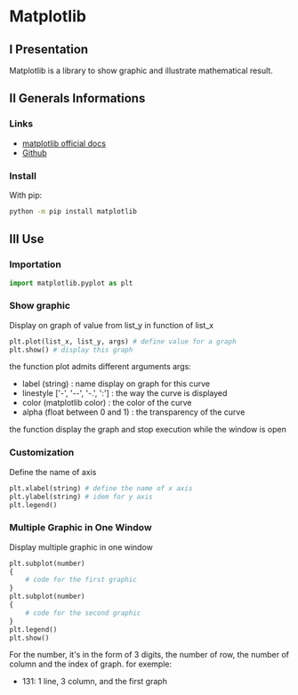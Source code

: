# Matplotlib

## I Presentation

Matplotlib is a library to show graphic and illustrate mathematical result.

## II Generals Informations

### Links

- [matplotlib official docs](https://matplotlib.org/ "matplotlib official docs")
- [Github](https://github.com/matplotlib/matplotlib "Official Github")

### Install

With pip:

```bash
python -m pip install matplotlib
```

## III Use

### Importation

```python
import matplotlib.pyplot as plt
```

### Show graphic

Display on graph of value from list_y in function of list_x

```python
plt.plot(list_x, list_y, args) # define value for a graph
plt.show() # display this graph
```

the function plot admits different arguments args:

- label (string) : name display on graph for this curve
- linestyle ['-', '--', '-.', ':'] : the way the curve is displayed
- color (matplotlib color) : the color of the curve
- alpha (float between 0 and 1) : the transparency of the curve

the function display the graph and stop execution while the window is open

### Customization

Define the name of axis

```python
plt.xlabel(string) # define the name of x axis
plt.ylabel(string) # idem for y axis
plt.legend()
```

### Multiple Graphic in One Window

Display multiple graphic in one window

```python
plt.subplot(number)
{
    # code for the first graphic
}
plt.subplot(number)
{
    # code for the second graphic
}
plt.legend()
plt.show()
```

For the number, it's in the form of 3 digits, the number of row, the number of column and the index of graph. for exemple:

- 131: 1 line, 3 column, and the first graph
